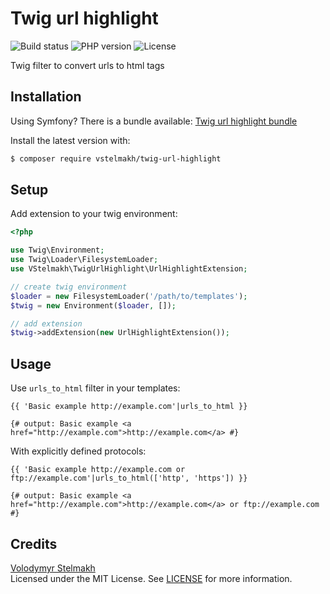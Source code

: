 # Twig url highlight
![Build status](https://github.com/vstelmakh/twig-url-highlight/workflows/Build%20and%20Test/badge.svg?branch=master)
![PHP version](https://img.shields.io/packagist/php-v/vstelmakh/twig-url-highlight)
![License](https://img.shields.io/github/license/vstelmakh/twig-url-highlight)

Twig filter to convert urls to html tags  

## Installation
Using Symfony? There is a bundle available: [Twig url highlight bundle](https://github.com/vstelmakh/twig-url-highlight-bundle)  

Install the latest version with:  
```bash
$ composer require vstelmakh/twig-url-highlight
```

## Setup
Add extension to your twig environment:  
```php
<?php

use Twig\Environment;
use Twig\Loader\FilesystemLoader;
use VStelmakh\TwigUrlHighlight\UrlHighlightExtension;

// create twig environment
$loader = new FilesystemLoader('/path/to/templates');
$twig = new Environment($loader, []);

// add extension
$twig->addExtension(new UrlHighlightExtension());
```

## Usage
Use `urls_to_html` filter in your templates:  
```twig
{{ 'Basic example http://example.com'|urls_to_html }}

{# output: Basic example <a href="http://example.com">http://example.com</a> #}
```

With explicitly defined protocols:  
```twig
{{ 'Basic example http://example.com or ftp://example.com'|urls_to_html(['http', 'https']) }}

{# output: Basic example <a href="http://example.com">http://example.com</a> or ftp://example.com #}
```

## Credits
[Volodymyr Stelmakh](https://github.com/vstelmakh)  
Licensed under the MIT License. See [LICENSE](LICENSE) for more information.  